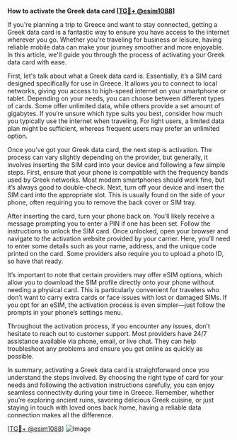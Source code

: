 **How to activate the Greek data card [[TG💪+ @esim1088](https://t.me/s/esim1088)]**

If you're planning a trip to Greece and want to stay connected, getting a Greek data card is a fantastic way to ensure you have access to the internet wherever you go. Whether you're traveling for business or leisure, having reliable mobile data can make your journey smoother and more enjoyable. In this article, we'll guide you through the process of activating your Greek data card with ease.

First, let's talk about what a Greek data card is. Essentially, it’s a SIM card designed specifically for use in Greece. It allows you to connect to local networks, giving you access to high-speed internet on your smartphone or tablet. Depending on your needs, you can choose between different types of cards. Some offer unlimited data, while others provide a set amount of gigabytes. If you’re unsure which type suits you best, consider how much you typically use the internet when traveling. For light users, a limited data plan might be sufficient, whereas frequent users may prefer an unlimited option.

Once you’ve got your Greek data card, the next step is activation. The process can vary slightly depending on the provider, but generally, it involves inserting the SIM card into your device and following a few simple steps. First, ensure that your phone is compatible with the frequency bands used by Greek networks. Most modern smartphones should work fine, but it’s always good to double-check. Next, turn off your device and insert the SIM card into the appropriate slot. This is usually found on the side of your phone, often requiring you to remove the back cover or SIM tray.

After inserting the card, turn your phone back on. You’ll likely receive a message prompting you to enter a PIN if one has been set. Follow the instructions to unlock the SIM card. Once unlocked, open your browser and navigate to the activation website provided by your carrier. Here, you’ll need to enter some details such as your name, address, and the unique code printed on the card. Some providers also require you to upload a photo ID, so have that ready.

It’s important to note that certain providers may offer eSIM options, which allow you to download the SIM profile directly onto your phone without needing a physical card. This is particularly convenient for travelers who don’t want to carry extra cards or face issues with lost or damaged SIMs. If you opt for an eSIM, the activation process is even simpler—just follow the prompts in your phone’s settings menu.

Throughout the activation process, if you encounter any issues, don’t hesitate to reach out to customer support. Most providers have 24/7 assistance available via phone, email, or live chat. They can help troubleshoot any problems and ensure you get online as quickly as possible.

In summary, activating a Greek data card is straightforward once you understand the steps involved. By choosing the right type of card for your needs and following the activation instructions carefully, you can enjoy seamless connectivity during your time in Greece. Remember, whether you’re exploring ancient ruins, savoring delicious Greek cuisine, or just staying in touch with loved ones back home, having a reliable data connection makes all the difference.

[[TG💪+ @esim1088](https://t.me/s/esim1088)] ![Image](https://i.postimg.cc/Y0z9fWf4/image.png)